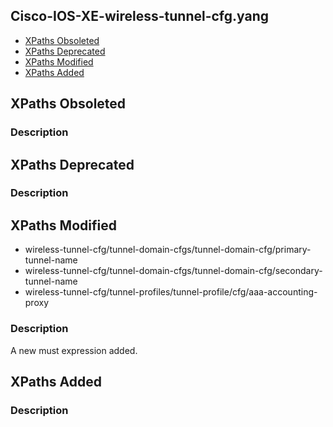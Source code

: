 ## Cisco-IOS-XE-wireless-tunnel-cfg.yang


- [XPaths Obsoleted](#xpaths-obsoleted)
- [XPaths Deprecated](#xpaths-deprecated)
- [XPaths Modified](#xpaths-modified)
- [XPaths Added](#xpaths-added)

## XPaths Obsoleted

### Description

## XPaths Deprecated

### Description

## XPaths Modified

- wireless-tunnel-cfg/tunnel-domain-cfgs/tunnel-domain-cfg/primary-tunnel-name
- wireless-tunnel-cfg/tunnel-domain-cfgs/tunnel-domain-cfg/secondary-tunnel-name
- wireless-tunnel-cfg/tunnel-profiles/tunnel-profile/cfg/aaa-accounting-proxy

### Description

A new must expression added.

## XPaths Added

### Description
